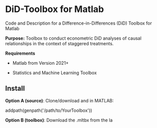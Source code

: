 # DiD-Toolbox for Matlab

Code and Description for a Difference-in-Differences (DiD) Toolbox for Matlab

**Purpose:** Toolbox to conduct econometric DiD analyses of causal relationships in the context of staggered treatments.

**Requirements**

* Matlab from Version 2021+

* Statistics and Machine Learning Toolbox

## Install

**Option A (source)**: Clone/download and in MATLAB:

addpath(genpath('/path/to/YourToolbox'))


**Option B (toolbox)**: Download the .mltbx from the la



